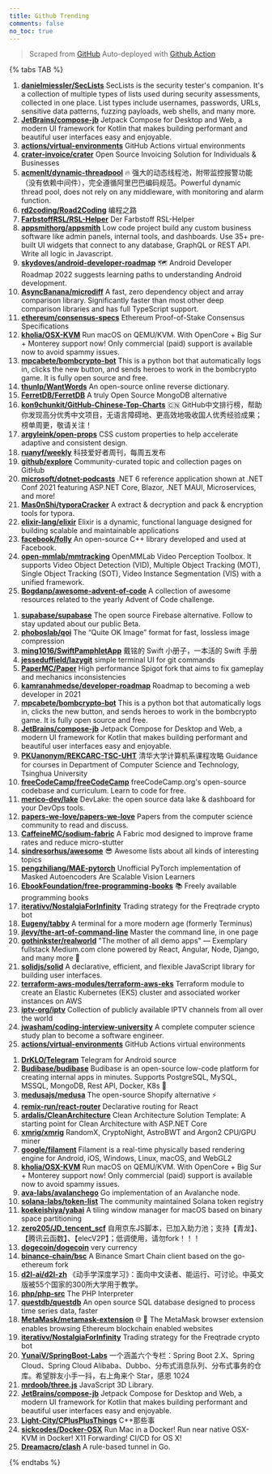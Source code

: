 ```yaml
---
title: Github Trending
comments: false
no_toc: true
---
```


> Scraped from [GitHub](https://github.com/trending)
Auto-deployed with [Github Action](https://docs.github.com/en/actions)

{% tabs TAB %}
<!-- tab Daily -->
1. [**danielmiessler/SecLists**](https://github.com/danielmiessler/SecLists)
SecLists is the security tester's companion. It's a collection of multiple types of lists used during security assessments, collected in one place. List types include usernames, passwords, URLs, sensitive data patterns, fuzzing payloads, web shells, and many more.
2. [**JetBrains/compose-jb**](https://github.com/JetBrains/compose-jb)
Jetpack Compose for Desktop and Web, a modern UI framework for Kotlin that makes building performant and beautiful user interfaces easy and enjoyable.
3. [**actions/virtual-environments**](https://github.com/actions/virtual-environments)
GitHub Actions virtual environments
4. [**crater-invoice/crater**](https://github.com/crater-invoice/crater)
Open Source Invoicing Solution for Individuals & Businesses
5. [**acmenlt/dynamic-threadpool**](https://github.com/acmenlt/dynamic-threadpool)
🔥 强大的动态线程池，附带监控报警功能（没有依赖中间件），完全遵循阿里巴巴编码规范。Powerful dynamic thread pool, does not rely on any middleware, with monitoring and alarm function.
6. [**rd2coding/Road2Coding**](https://github.com/rd2coding/Road2Coding)
编程之路
7. [**FarbstoffRSL/RSL-Helper**](https://github.com/FarbstoffRSL/RSL-Helper)
Der Farbstoff RSL-Helper
8. [**appsmithorg/appsmith**](https://github.com/appsmithorg/appsmith)
Low code project build any custom business software like admin panels, internal tools, and dashboards. Use 35+ pre-built UI widgets that connect to any database, GraphQL or REST API. Write all logic in Javascript.
9. [**skydoves/android-developer-roadmap**](https://github.com/skydoves/android-developer-roadmap)
🗺 Android Developer Roadmap 2022 suggests learning paths to understanding Android development.
10. [**AsyncBanana/microdiff**](https://github.com/AsyncBanana/microdiff)
A fast, zero dependency object and array comparison library. Significantly faster than most other deep comparison libraries and has full TypeScript support.
11. [**ethereum/consensus-specs**](https://github.com/ethereum/consensus-specs)
Ethereum Proof-of-Stake Consensus Specifications
12. [**kholia/OSX-KVM**](https://github.com/kholia/OSX-KVM)
Run macOS on QEMU/KVM. With OpenCore + Big Sur + Monterey support now! Only commercial (paid) support is available now to avoid spammy issues.
13. [**mpcabete/bombcrypto-bot**](https://github.com/mpcabete/bombcrypto-bot)
This is a python bot that automatically logs in, clicks the new button, and sends heroes to work in the bombcrypto game. It is fully open source and free.
14. [**thunlp/WantWords**](https://github.com/thunlp/WantWords)
An open-source online reverse dictionary.
15. [**FerretDB/FerretDB**](https://github.com/FerretDB/FerretDB)
A truly Open Source MongoDB alternative
16. [**kon9chunkit/GitHub-Chinese-Top-Charts**](https://github.com/kon9chunkit/GitHub-Chinese-Top-Charts)
🇨🇳 GitHub中文排行榜，帮助你发现高分优秀中文项目，无语言障碍地、更高效地吸收国人优秀经验成果；榜单周更，敬请关注！
17. [**argyleink/open-props**](https://github.com/argyleink/open-props)
CSS custom properties to help accelerate adaptive and consistent design.
18. [**ruanyf/weekly**](https://github.com/ruanyf/weekly)
科技爱好者周刊，每周五发布
19. [**github/explore**](https://github.com/github/explore)
Community-curated topic and collection pages on GitHub
20. [**microsoft/dotnet-podcasts**](https://github.com/microsoft/dotnet-podcasts)
.NET 6 reference application shown at .NET Conf 2021 featuring ASP.NET Core, Blazor, .NET MAUI, Microservices, and more!
21. [**Mas0nShi/typoraCracker**](https://github.com/Mas0nShi/typoraCracker)
A extract & decryption and pack & encryption tools for typora.
22. [**elixir-lang/elixir**](https://github.com/elixir-lang/elixir)
Elixir is a dynamic, functional language designed for building scalable and maintainable applications
23. [**facebook/folly**](https://github.com/facebook/folly)
An open-source C++ library developed and used at Facebook.
24. [**open-mmlab/mmtracking**](https://github.com/open-mmlab/mmtracking)
OpenMMLab Video Perception Toolbox. It supports Video Object Detection (VID), Multiple Object Tracking (MOT), Single Object Tracking (SOT), Video Instance Segmentation (VIS) with a unified framework.
25. [**Bogdanp/awesome-advent-of-code**](https://github.com/Bogdanp/awesome-advent-of-code)
A collection of awesome resources related to the yearly Advent of Code challenge.
<!-- endtab -->
<!-- tab Weekly -->
1. [**supabase/supabase**](https://github.com/supabase/supabase)
The open source Firebase alternative. Follow to stay updated about our public Beta.
2. [**phoboslab/qoi**](https://github.com/phoboslab/qoi)
The “Quite OK Image” format for fast, lossless image compression
3. [**ming1016/SwiftPamphletApp**](https://github.com/ming1016/SwiftPamphletApp)
戴铭的 Swift 小册子，一本活的 Swift 手册
4. [**jesseduffield/lazygit**](https://github.com/jesseduffield/lazygit)
simple terminal UI for git commands
5. [**PaperMC/Paper**](https://github.com/PaperMC/Paper)
High performance Spigot fork that aims to fix gameplay and mechanics inconsistencies
6. [**kamranahmedse/developer-roadmap**](https://github.com/kamranahmedse/developer-roadmap)
Roadmap to becoming a web developer in 2021
7. [**mpcabete/bombcrypto-bot**](https://github.com/mpcabete/bombcrypto-bot)
This is a python bot that automatically logs in, clicks the new button, and sends heroes to work in the bombcrypto game. It is fully open source and free.
8. [**JetBrains/compose-jb**](https://github.com/JetBrains/compose-jb)
Jetpack Compose for Desktop and Web, a modern UI framework for Kotlin that makes building performant and beautiful user interfaces easy and enjoyable.
9. [**PKUanonym/REKCARC-TSC-UHT**](https://github.com/PKUanonym/REKCARC-TSC-UHT)
清华大学计算机系课程攻略 Guidance for courses in Department of Computer Science and Technology, Tsinghua University
10. [**freeCodeCamp/freeCodeCamp**](https://github.com/freeCodeCamp/freeCodeCamp)
freeCodeCamp.org's open-source codebase and curriculum. Learn to code for free.
11. [**merico-dev/lake**](https://github.com/merico-dev/lake)
DevLake: the open source data lake & dashboard for your DevOps tools.
12. [**papers-we-love/papers-we-love**](https://github.com/papers-we-love/papers-we-love)
Papers from the computer science community to read and discuss.
13. [**CaffeineMC/sodium-fabric**](https://github.com/CaffeineMC/sodium-fabric)
A Fabric mod designed to improve frame rates and reduce micro-stutter
14. [**sindresorhus/awesome**](https://github.com/sindresorhus/awesome)
😎 Awesome lists about all kinds of interesting topics
15. [**pengzhiliang/MAE-pytorch**](https://github.com/pengzhiliang/MAE-pytorch)
Unofficial PyTorch implementation of Masked Autoencoders Are Scalable Vision Learners
16. [**EbookFoundation/free-programming-books**](https://github.com/EbookFoundation/free-programming-books)
📚 Freely available programming books
17. [**iterativv/NostalgiaForInfinity**](https://github.com/iterativv/NostalgiaForInfinity)
Trading strategy for the Freqtrade crypto bot
18. [**Eugeny/tabby**](https://github.com/Eugeny/tabby)
A terminal for a more modern age (formerly Terminus)
19. [**jlevy/the-art-of-command-line**](https://github.com/jlevy/the-art-of-command-line)
Master the command line, in one page
20. [**gothinkster/realworld**](https://github.com/gothinkster/realworld)
"The mother of all demo apps" — Exemplary fullstack Medium.com clone powered by React, Angular, Node, Django, and many more 🏅
21. [**solidjs/solid**](https://github.com/solidjs/solid)
A declarative, efficient, and flexible JavaScript library for building user interfaces.
22. [**terraform-aws-modules/terraform-aws-eks**](https://github.com/terraform-aws-modules/terraform-aws-eks)
Terraform module to create an Elastic Kubernetes (EKS) cluster and associated worker instances on AWS
23. [**iptv-org/iptv**](https://github.com/iptv-org/iptv)
Collection of publicly available IPTV channels from all over the world
24. [**jwasham/coding-interview-university**](https://github.com/jwasham/coding-interview-university)
A complete computer science study plan to become a software engineer.
25. [**actions/virtual-environments**](https://github.com/actions/virtual-environments)
GitHub Actions virtual environments
<!-- endtab -->
<!-- tab Monthly -->
1. [**DrKLO/Telegram**](https://github.com/DrKLO/Telegram)
Telegram for Android source
2. [**Budibase/budibase**](https://github.com/Budibase/budibase)
Budibase is an open-source low-code platform for creating internal apps in minutes. Supports PostgreSQL, MySQL, MSSQL, MongoDB, Rest API, Docker, K8s 🚀
3. [**medusajs/medusa**](https://github.com/medusajs/medusa)
The open-source Shopify alternative ⚡️
4. [**remix-run/react-router**](https://github.com/remix-run/react-router)
Declarative routing for React
5. [**ardalis/CleanArchitecture**](https://github.com/ardalis/CleanArchitecture)
Clean Architecture Solution Template: A starting point for Clean Architecture with ASP.NET Core
6. [**xmrig/xmrig**](https://github.com/xmrig/xmrig)
RandomX, CryptoNight, AstroBWT and Argon2 CPU/GPU miner
7. [**google/filament**](https://github.com/google/filament)
Filament is a real-time physically based rendering engine for Android, iOS, Windows, Linux, macOS, and WebGL2
8. [**kholia/OSX-KVM**](https://github.com/kholia/OSX-KVM)
Run macOS on QEMU/KVM. With OpenCore + Big Sur + Monterey support now! Only commercial (paid) support is available now to avoid spammy issues.
9. [**ava-labs/avalanchego**](https://github.com/ava-labs/avalanchego)
Go implementation of an Avalanche node.
10. [**solana-labs/token-list**](https://github.com/solana-labs/token-list)
The community maintained Solana token registry
11. [**koekeishiya/yabai**](https://github.com/koekeishiya/yabai)
A tiling window manager for macOS based on binary space partitioning
12. [**zero205/JD_tencent_scf**](https://github.com/zero205/JD_tencent_scf)
自用京东JS脚本，已加入助力池；支持【青龙】、【腾讯云函数】、【elecV2P】；低调使用，请勿fork！！！
13. [**dogecoin/dogecoin**](https://github.com/dogecoin/dogecoin)
very currency
14. [**binance-chain/bsc**](https://github.com/binance-chain/bsc)
A Binance Smart Chain client based on the go-ethereum fork
15. [**d2l-ai/d2l-zh**](https://github.com/d2l-ai/d2l-zh)
《动手学深度学习》：面向中文读者、能运行、可讨论。中英文版被55个国家的300所大学用于教学。
16. [**php/php-src**](https://github.com/php/php-src)
The PHP Interpreter
17. [**questdb/questdb**](https://github.com/questdb/questdb)
An open source SQL database designed to process time series data, faster
18. [**MetaMask/metamask-extension**](https://github.com/MetaMask/metamask-extension)
🌐 🔌 The MetaMask browser extension enables browsing Ethereum blockchain enabled websites
19. [**iterativv/NostalgiaForInfinity**](https://github.com/iterativv/NostalgiaForInfinity)
Trading strategy for the Freqtrade crypto bot
20. [**YunaiV/SpringBoot-Labs**](https://github.com/YunaiV/SpringBoot-Labs)
一个涵盖六个专栏：Spring Boot 2.X、Spring Cloud、Spring Cloud Alibaba、Dubbo、分布式消息队列、分布式事务的仓库。希望胖友小手一抖，右上角来个 Star，感恩 1024
21. [**mrdoob/three.js**](https://github.com/mrdoob/three.js)
JavaScript 3D Library.
22. [**JetBrains/compose-jb**](https://github.com/JetBrains/compose-jb)
Jetpack Compose for Desktop and Web, a modern UI framework for Kotlin that makes building performant and beautiful user interfaces easy and enjoyable.
23. [**Light-City/CPlusPlusThings**](https://github.com/Light-City/CPlusPlusThings)
C++那些事
24. [**sickcodes/Docker-OSX**](https://github.com/sickcodes/Docker-OSX)
Run Mac in a Docker! Run near native OSX-KVM in Docker! X11 Forwarding! CI/CD for OS X!
25. [**Dreamacro/clash**](https://github.com/Dreamacro/clash)
A rule-based tunnel in Go.
<!-- endtab -->
{% endtabs %}
